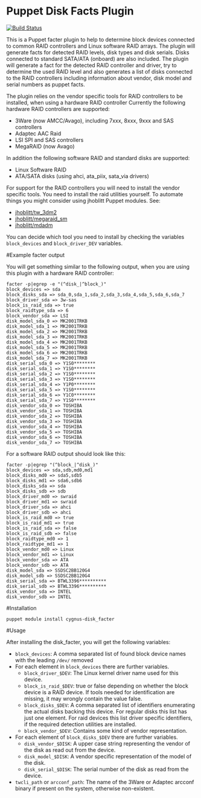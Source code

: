 Puppet Disk Facts Plugin
========================

[![Build Status](https://travis-ci.org/CygnusNetworks/cygnus-puppet-disk-facter.png)](https://travis-ci.org/CygnusNetworks/cygnus-puppet-disk-facter)

This is a Puppet facter plugin to help to determine block devices connected to common RAID controllers and Linux software RAID arrays. The plugin will generate facts for detected RAID levels, disk types and disk serials. Disks connected to standard SATA/ATA (onboard) are also included.
The plugin will generate a fact for the detected RAID controller and driver, try to determine the used RAID level and also generates a list of disks connected to the RAID controllers including information about vendor, disk model and serial numbers as puppet facts.

The plugin relies on the vendor specific tools for RAID controllers to be installed, when using a hardware RAID controller Currently the following hardware RAID controllers are supported:

* 3Ware (now AMCC/Avago), including 7xxx, 8xxx, 9xxx and SAS controllers
* Adaptec AAC Raid
* LSI SPI and SAS controllers
* MegaRAID (now Avago)

In addition the following software RAID and standard disks are supported:

* Linux Software RAID
* ATA/SATA disks (using ahci, ata_piix, sata_via drivers)

For support for the RAID controllers you will need to install the vendor specific tools. You need to install the raid utilities yourself. To automate things you might consider using jhoblitt Puppet modules. See:

* [jhoblitt/tw_3dm2](https://forge.puppetlabs.com/jhoblitt/tw_3dm2)
* [jhoblitt/megaraid_sm](https://forge.puppetlabs.com/jhoblitt/megaraid_sm)
* [jhoblitt/mdadm](https://forge.puppetlabs.com/jhoblitt/mdadm)

You can decide which tool you need to install by checking the variables `block_devices` and `block_driver_DEV` variables.

#Example facter output

You will get something similar to the following output, when you are using this plugin with a hardware RAID controller:

```
facter -p|egrep -e "(^disk_|^block_)"
block_devices => sda
block_disks_sda => sda_0,sda_1,sda_2,sda_3,sda_4,sda_5,sda_6,sda_7
block_driver_sda => 3w-sas
block_is_raid_sda => true
block_raidtype_sda => 6
block_vendor_sda => LSI
disk_model_sda_0 => MK2001TRKB
disk_model_sda_1 => MK2001TRKB
disk_model_sda_2 => MK2001TRKB
disk_model_sda_3 => MK2001TRKB
disk_model_sda_4 => MK2001TRKB
disk_model_sda_5 => MK2001TRKB
disk_model_sda_6 => MK2001TRKB
disk_model_sda_7 => MK2001TRKB
disk_serial_sda_0 => Y1S0********
disk_serial_sda_1 => Y1S0********
disk_serial_sda_2 => Y1S0********
disk_serial_sda_3 => Y1S0********
disk_serial_sda_4 => Y1P0********
disk_serial_sda_5 => Y1S0********
disk_serial_sda_6 => Y1C0********
disk_serial_sda_7 => Y1S0********
disk_vendor_sda_0 => TOSHIBA
disk_vendor_sda_1 => TOSHIBA
disk_vendor_sda_2 => TOSHIBA
disk_vendor_sda_3 => TOSHIBA
disk_vendor_sda_4 => TOSHIBA
disk_vendor_sda_5 => TOSHIBA
disk_vendor_sda_6 => TOSHIBA
disk_vendor_sda_7 => TOSHIBA
```

For a software RAID output should look like this:

```
facter -p|egrep "(^block_|^disk_)"
block_devices => sda,sdb,md0,md1
block_disks_md0 => sda5,sdb5
block_disks_md1 => sda6,sdb6
block_disks_sda => sda
block_disks_sdb => sdb
block_driver_md0 => swraid
block_driver_md1 => swraid
block_driver_sda => ahci
block_driver_sdb => ahci
block_is_raid_md0 => true
block_is_raid_md1 => true
block_is_raid_sda => false
block_is_raid_sdb => false
block_raidtype_md0 => 1
block_raidtype_md1 => 1
block_vendor_md0 => Linux
block_vendor_md1 => Linux
block_vendor_sda => ATA
block_vendor_sdb => ATA
disk_model_sda => SSDSC2BB120G4
disk_model_sdb => SSDSC2BB120G4
disk_serial_sda => BTWL3396**********
disk_serial_sdb => BTWL3396**********
disk_vendor_sda => INTEL
disk_vendor_sdb => INTEL
```

#Installation

```
puppet module install cygnus-disk_facter
```

#Usage

After installing the disk_facter, you will get the following variables:

 * `block_devices`: A comma separated list of found block device names with the
   leading `/dev/` removed
 * For each element in `block_devices` there are further variables.
   + `block_driver_$DEV`: The Linux kernel driver name used for this device.
   + `block_is_raid_$DEV`: true or false depending on whether the block device
     is a RAID device. If tools needed for identification are
     missing, it may wrongly contain the value false.
   + `block_disks_$DEV`: A comma separated list of identifiers enumerating the
     actual disks backing this device. For regular disks this list has just
     one element. For raid devices this list driver specific identifiers, if
     the required detection utilities are installed.
   + `block_vendor_$DEV`: Contains some kind of vendor representation.
 * For each element of `block_disks_$DEV` there are further variables.
   + `disk_vendor_$DISK`: A upper case string representing the vendor
     of the disk as read out from the device.
   + `disk_model_$DISK`: A vendor specific representation of the model of the
     disk.
   + `disk_serial_$DISK`: The serial number of the disk as read from the device.
 * `twcli_path` or `arcconf_path`: The name of the 3Ware or Adaptec arcconf binary if present on the
   system, otherwise non-existent.



